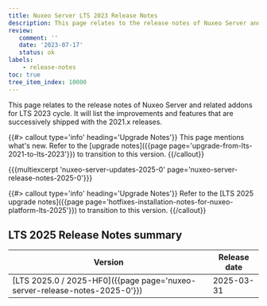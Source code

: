 ```yaml
---
title: Nuxeo Server LTS 2023 Release Notes
description: This page relates to the release notes of Nuxeo Server and related addons for the 2023 cycle.
review:
   comment: ''
   date: '2023-07-17'
   status: ok
labels:
    - release-notes
toc: true
tree_item_index: 10000
---
```


This page relates to the release notes of Nuxeo Server and related addons for LTS 2023 cycle. It will list the improvements and features that are successively shipped with the 2021.x releases.


{{#> callout type='info' heading='Upgrade Notes'}}
This page mentions what's new. Refer to the [upgrade notes]({{page page='upgrade-from-lts-2021-to-lts-2023'}}) to transition to this version.
{{/callout}}

{{{multiexcerpt 'nuxeo-server-updates-2025-0' page='nuxeo-server-release-notes-2025-0'}}}

{{#> callout type='info' heading='Upgrade Notes'}}
Refer to the [LTS 2025 upgrade notes]({{page page='hotfixes-installation-notes-for-nuxeo-platform-lts-2025'}}) to transition to this version.
{{/callout}}

## LTS 2025 Release Notes summary

| Version                                                                       | Release date                 |
| ----------------------------------------------------------------------------- | ---------------------------- |
| [LTS 2025.0 / 2025-HF0]({{page page='nuxeo-server-release-notes-2025-0'}}) | 2025-03-31 |























